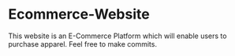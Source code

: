 # Ecommerce-Website
This website is an E-Commerce Platform which will enable users to purchase apparel.
Feel free to make commits.
